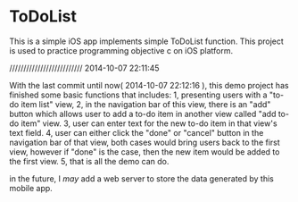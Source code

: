 ToDoList
========

This is a simple iOS app implements simple ToDoList function. This project is used to practice programming objective c on  iOS platform.

//////////////////////////
2014-10-07 22:11:45

With the last commit until now( 2014-10-07 22:12:16 ), this demo project has finished some basic functions that includes: 
1, presenting users with a "to-do item list" view, 
2, in the navigation bar of this view, there is an "add" button which allows user to add a to-do item in another view called "add to-do item"  view.
3, user can enter text for the new to-do item in that view's text field.
4, user can either click the "done" or "cancel" button in the navigation bar of that view, both cases would bring users back to the first view, however if "done" is the case, then the new item would be added to the first view.
5, that is all the demo can do.

in the future, I *may* add a web server to store the data generated by this mobile app.
